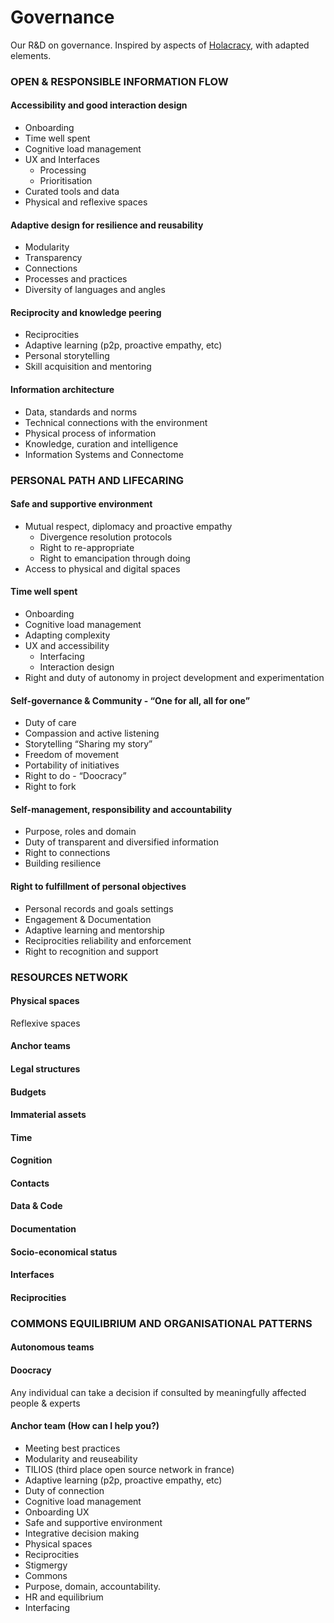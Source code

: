 # Governance
Our R&amp;D on governance. Inspired by aspects of [Holacracy](https://www.holacracy.org/how-it-works/), with adapted elements.

### OPEN & RESPONSIBLE INFORMATION FLOW

#### Accessibility and good interaction design
* Onboarding
* Time well spent
* Cognitive load management
* UX and Interfaces
  * Processing
  * Prioritisation
* Curated tools and data
* Physical and reflexive spaces

#### Adaptive design for resilience and reusability
* Modularity
* Transparency
* Connections
* Processes and practices
* Diversity of languages and angles

#### Reciprocity and knowledge peering
* Reciprocities
* Adaptive learning (p2p, proactive empathy, etc)
* Personal storytelling
* Skill acquisition and mentoring

#### Information architecture
* Data, standards and norms
* Technical connections with the environment
* Physical process of information
* Knowledge, curation and intelligence
* Information Systems and Connectome

### PERSONAL PATH AND LIFECARING

#### Safe and supportive environment
* Mutual respect, diplomacy and proactive empathy
  * Divergence resolution protocols
  * Right to re-appropriate
  * Right to emancipation through doing
* Access to physical and digital spaces

#### Time well spent
* Onboarding
* Cognitive load management
* Adapting complexity
* UX and accessibility
  * Interfacing
  * Interaction design
* Right and duty of autonomy in project development and experimentation

#### Self-governance & Community  - “One for all, all for one”
* Duty of care
* Compassion and active listening
* Storytelling “Sharing my story”
* Freedom of movement
* Portability of initiatives
* Right to do - “Doocracy”
* Right to fork

#### Self-management, responsibility and accountability
* Purpose, roles and domain
* Duty of transparent and diversified information
* Right to connections
* Building resilience

#### Right to fulfillment of personal objectives
* Personal records and goals settings
* Engagement & Documentation
* Adaptive learning and mentorship
* Reciprocities reliability and enforcement
* Right to recognition and support


### RESOURCES NETWORK

#### Physical spaces
Reflexive spaces
#### Anchor teams
#### Legal structures
#### Budgets
#### Immaterial assets
#### Time
#### Cognition
#### Contacts
#### Data & Code
#### Documentation
#### Socio-economical status
#### Interfaces
#### Reciprocities

### COMMONS EQUILIBRIUM AND ORGANISATIONAL PATTERNS

#### Autonomous teams

#### Doocracy
Any individual can take a decision if consulted by meaningfully affected people & experts

#### Anchor team (How can I help you?)
- Meeting best practices
- Modularity and reuseability
- TILIOS (third place open source network in france)
- Adaptive learning (p2p, proactive empathy, etc)
- Duty of connection
- Cognitive load management
- Onboarding UX
- Safe and supportive environment
- Integrative decision making
- Physical spaces
- Reciprocities
- Stigmergy
- Commons
- Purpose, domain, accountability.
- HR and equilibrium
- Interfacing
